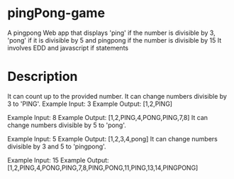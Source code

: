 # pingPong-game
A pingpong Web app that displays 'ping' if the number is divisible by 3, 'pong' if it is divisible by 5 and pingpong if the number is divisible by 15
It involves EDD and javascript if statements

# Description

It can count up to the provided number.
It can change numbers divisible by 3 to 'PING'.
Example Input: 3
Example Output: [1,2,PING]

Example Input: 8
Example Output: [1,2,PING,4,PONG,PING,7,8]
It can change numbers divisible by 5 to 'pong'.

Example Input: 5
Example Output: [1,2,3,4,pong]
It can change numbers divisible by 3 and 5 to 'pingpong'.

Example Input: 15
Example Output: [1,2,PING,4,PONG,PING,7,8,PING,PONG,11,PING,13,14,PINGPONG]
